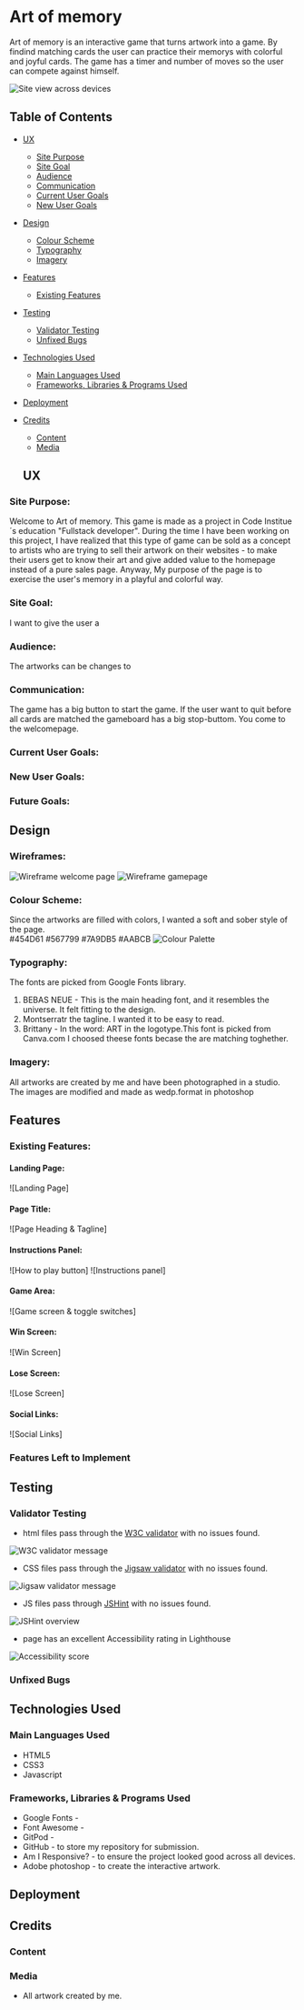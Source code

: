 # Art of memory
Art of memory is an interactive game that turns artwork into a game. By findind matching cards  the user can practice their memorys with colorful and joyful cards. The game has a timer and number of moves so the user can compete against himself.

![Site view across devices](assets/images/readme/memoryfirsttimg.png)

## Table of Contents
+ [UX](#ux "UX")
  + [Site Purpose](#site-purpose "Site Purpose")
  + [Site Goal](#site-goal "Site Goal")
  + [Audience](#audience "Audience")
  + [Communication](#communication "Communication")
  + [Current User Goals](#current-user-goals "Current User Goals")
  + [New User Goals](#new-user-goals "New User Goals")
+ [Design](#design "Design")
  + [Colour Scheme](#colour-scheme "Colour Scheme")
  + [Typography](#typography "Typography")
  + [Imagery](#imagery "Imagery")
+ [Features](#features "Features")
  + [Existing Features](#existing-features "Existing Features")
+ [Testing](#testing "Testing")
  + [Validator Testing](#validator-testing "Validator Testing")
  + [Unfixed Bugs](#unfixed-bugs "Unfixed Bugs")
+ [Technologies Used](#technologies-used "Technologies Used")
  + [Main Languages Used](#main-languages-used "Main Languages Used")
  + [Frameworks, Libraries & Programs Used](#frameworks-libraries-programs-used "Frameworks, Libraries & Programs Used")
+ [Deployment](#deployment "Deployment")
+ [Credits](#credits "Credits")
  + [Content](#content "Content")
  + [Media](#media "Media")

  ## UX

### Site Purpose:
Welcome to Art of memory. This game is made as a project in Code Institue´s education "Fullstack developer". During the time I have been working on this project, I have realized that this type of game can be sold as a concept to artists who are trying to sell their artwork on their  websites - to make their users get to know their art and give added value to the homepage instead of a pure sales page. Anyway, My purpose of the page is to exercise the user's memory in a playful and colorful way.

### Site Goal:
I want to give the user a 
### Audience:
The artworks can be changes to 

### Communication:
The game has a big button to start the game. If the user want to quit before all cards are matched the gameboard has a big stop-buttom. You come to the welcomepage. 
### Current User Goals:

### New User Goals:


### Future Goals:

## Design

### Wireframes:
![Wireframe welcome page](assets/images/readme/wireframewp.webp)
![Wireframe gamepage](assets/images/readme/wireframegp.webp)

### Colour Scheme:
Since the artworks are filled with colors, I wanted  a soft and sober style of the page.  
#454D61
#567799
#7A9DB5
#AABCB 
![Colour Palette](assets/images/readme/colourscheme.webp)

### Typography:
The fonts are picked from Google Fonts library.
1. BEBAS NEUE - This is the main heading font, and it resembles the universe. It felt fitting to the design.
2. Montserratr the tagline. I wanted it to be easy to read.
3. Brittany - In the word: ART in the logotype.This font is picked from Canva.com
I choosed theese fonts becase the are matching toghether.

### Imagery:
All artworks are created by me and have been photographed in a studio. 
The images are modified and made as wedp.format in photoshop

## Features

### Existing Features:

#### Landing Page:
![Landing Page]
#### Page Title:
![Page Heading & Tagline]

#### Instructions Panel:
![How to play button]
![Instructions panel]

#### Game Area:
![Game screen & toggle switches]

#### Win Screen:
![Win Screen]

#### Lose Screen:
![Lose Screen]

#### Social Links:
![Social Links]


### Features Left to Implement

## Testing


### Validator Testing
- html files pass through the [W3C validator](https://validator.w3.org/) with no issues found.

![W3C validator message](assets/images/images-readme/validator-html.png)

- CSS files pass through the [Jigsaw validator](https://jigsaw.w3.org/css-validator/) with no issues found.

![Jigsaw validator message](assets/images/images-readme/validator-css.png)

- JS files pass through [JSHint](https://jshint.com/) with no issues found.

![JSHint overview](assets/images/images-readme/validator-js.png)

- page has an excellent Accessibility rating in Lighthouse

![Accessibility score](assets/images/images-readme/lighthouse-score.png)



### Unfixed Bugs

## Technologies Used
### Main Languages Used
- HTML5
- CSS3
- Javascript

### Frameworks, Libraries & Programs Used
- Google Fonts - 
- Font Awesome - 
- GitPod - 
- GitHub - to store my repository for submission.
- Am I Responsive? - to ensure the project looked good across all devices.
- Adobe photoshop - to create the interactive artwork.

## Deployment

## Credits

### Content

### Media
- All artwork created by me.